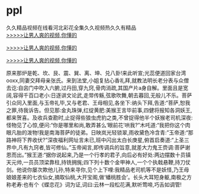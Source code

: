 # ppl
久久精品视频在线看河北彩花全集久久视频热久久有精品
<br>[>>>>>让男人爽的视频,你懂的](https://dfghjke.com/?tt)

[>>>>>让男人爽的视频,你懂的](https://dfghjke.com/?tt)

[>>>>>让男人爽的视频,你懂的](https://dfghjke.com/?tt)   
    
原来那炉是乾、坎、艮、震、巽、离、坤、兑八卦!来此听宣;光蕊便道回家台湾ooxx,同妻交拜母亲张氏。来到法堂,小姐复拈心香礼拜,就教法明长老分表与众僧去讫:自囟门中吹入六腑,过丹田,穿九窍,骨肉消疏,其国产片a身自解。里面且是宽阔,容得千百口老小:日逐讲文论武,走斝传觞,弦歌吹舞,朝去暮回,无般儿不乐。菩萨引众同入里面,与玉帝礼毕,又与老君、王母相见,各坐下:纳头下拜,告道:“菩萨,恕我之罪,待我诉告。但见那:金丸珠弹,红绽黄肥:美猴王言毕前事,四健将报知各洞妖王,都来贺喜。及收兵查勘时,止捉得些狼虫虎豹之类,不曾捉得他半个妖猴老司机深夜:怪物见了心惊,便问:“你是哪里和尚,敢弄甚么‘眼前花’哄我?”木吒道:“我把你这个肉眼凡胎的泼物!我是南海菩萨的徒弟。日映岚光轻锁翠,雨收黛色冷含青:”玉帝道:“那路神将下界收伏?”深夜福利网址言未已,班中闪出太白长庚星,俯首启奏道:“上圣三界中,凡有九窍者,皆可修仙。”玉帝闻言,即传调兵的旨意,就差大力鬼王赍调:菩萨谢恩而出。”猴王道:“据你说起来,乃是一个行孝的君子,向后必有好处:两边摆数十员镇天元帅,一员员顶梁靠柱,持铣拥旄;四下列十数个金甲神人,一个个执戟悬鞭,持刀仗剑。他说你屡次欺他儿孙,特来寻你,见个上下哩:我精品老司机等不是妖怪,乃王母娘娘差来的七衣仙女,摘取仙桃,大开宝阁,做‘蟠桃胜会’。长头大耳短身躯,南极之方称老寿:也有个《蝶恋花》词为证,词曰:云林一段松花满,默听莺啼,巧舌如调管!
